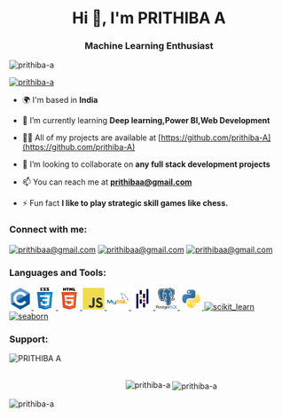 <h1 align="center">Hi 👋, I'm PRITHIBA A</h1>
<h3 align="center">Machine Learning Enthusiast</h3>

<p align="left"> <img src="https://komarev.com/ghpvc/?username=prithiba-a&label=Profile%20views&color=0e75b6&style=flat" alt="prithiba-a" /> </p>

<p align="left"> <a href="https://github.com/ryo-ma/github-profile-trophy"><img src="https://github-profile-trophy.vercel.app/?username=prithiba-a" alt="prithiba-a" /></a> </p>

- 🌍 I'm based in **India**

- 🌱 I’m currently learning **Deep learning,Power BI,Web Development**

- 👨‍💻 All of my projects are available at [https://github.com/prithiba-A](https://github.com/prithiba-A)

- 👯 I’m looking to collaborate on **any full stack development projects**

- 📫 You can reach me at **prithibaa@gmail.com**

- ⚡ Fun fact **I like to play strategic skill games like chess.**

<h3 align="left">Connect with me:</h3>
<p align="left">
<a href="https://linkedin.com/in/prithibaa@gmail.com" target="blank"><img align="center" src="https://raw.githubusercontent.com/rahuldkjain/github-profile-readme-generator/master/src/images/icons/Social/linked-in-alt.svg" alt="prithibaa@gmail.com" height="30" width="40" /></a>
<a href="https://kaggle.com/prithibaa@gmail.com" target="blank"><img align="center" src="https://raw.githubusercontent.com/rahuldkjain/github-profile-readme-generator/master/src/images/icons/Social/kaggle.svg" alt="prithibaa@gmail.com" height="30" width="40" /></a>
<a href="https://www.hackerrank.com/prithibaa@gmail.com" target="blank"><img align="center" src="https://raw.githubusercontent.com/rahuldkjain/github-profile-readme-generator/master/src/images/icons/Social/hackerrank.svg" alt="prithibaa@gmail.com" height="30" width="40" /></a>
</p>

<h3 align="left">Languages and Tools:</h3>
<p align="left"> <a href="https://www.cprogramming.com/" target="_blank" rel="noreferrer"> <img src="https://raw.githubusercontent.com/devicons/devicon/master/icons/c/c-original.svg" alt="c" width="40" height="40"/> </a> <a href="https://www.w3schools.com/css/" target="_blank" rel="noreferrer"> <img src="https://raw.githubusercontent.com/devicons/devicon/master/icons/css3/css3-original-wordmark.svg" alt="css3" width="40" height="40"/> </a> <a href="https://www.w3.org/html/" target="_blank" rel="noreferrer"> <img src="https://raw.githubusercontent.com/devicons/devicon/master/icons/html5/html5-original-wordmark.svg" alt="html5" width="40" height="40"/> </a> <a href="https://developer.mozilla.org/en-US/docs/Web/JavaScript" target="_blank" rel="noreferrer"> <img src="https://raw.githubusercontent.com/devicons/devicon/master/icons/javascript/javascript-original.svg" alt="javascript" width="40" height="40"/> </a> <a href="https://www.mysql.com/" target="_blank" rel="noreferrer"> <img src="https://raw.githubusercontent.com/devicons/devicon/master/icons/mysql/mysql-original-wordmark.svg" alt="mysql" width="40" height="40"/> </a> <a href="https://pandas.pydata.org/" target="_blank" rel="noreferrer"> <img src="https://raw.githubusercontent.com/devicons/devicon/2ae2a900d2f041da66e950e4d48052658d850630/icons/pandas/pandas-original.svg" alt="pandas" width="40" height="40"/> </a> <a href="https://www.postgresql.org" target="_blank" rel="noreferrer"> <img src="https://raw.githubusercontent.com/devicons/devicon/master/icons/postgresql/postgresql-original-wordmark.svg" alt="postgresql" width="40" height="40"/> </a> <a href="https://www.python.org" target="_blank" rel="noreferrer"> <img src="https://raw.githubusercontent.com/devicons/devicon/master/icons/python/python-original.svg" alt="python" width="40" height="40"/> </a> <a href="https://scikit-learn.org/" target="_blank" rel="noreferrer"> <img src="https://upload.wikimedia.org/wikipedia/commons/0/05/Scikit_learn_logo_small.svg" alt="scikit_learn" width="40" height="40"/> </a> <a href="https://seaborn.pydata.org/" target="_blank" rel="noreferrer"> <img src="https://seaborn.pydata.org/_images/logo-mark-lightbg.svg" alt="seaborn" width="40" height="40"/> </a> </p>

<h3 align="left">Support:</h3>
<p><a href="https://www.buymeacoffee.com/PRITHIBA A"> <img align="left" src="https://cdn.buymeacoffee.com/buttons/v2/default-yellow.png" height="50" width="210" alt="PRITHIBA A" /></a></p><br><br>

<p><img align="left" src="https://github-readme-stats.vercel.app/api/top-langs?username=prithiba-a&show_icons=true&locale=en&layout=compact" alt="prithiba-a" /></p>

<p>&nbsp;<img align="center" src="https://github-readme-stats.vercel.app/api?username=prithiba-a&show_icons=true&locale=en" alt="prithiba-a" /></p>

<p><img align="center" src="https://github-readme-streak-stats.herokuapp.com/?user=prithiba-a&" alt="prithiba-a" /></p>
